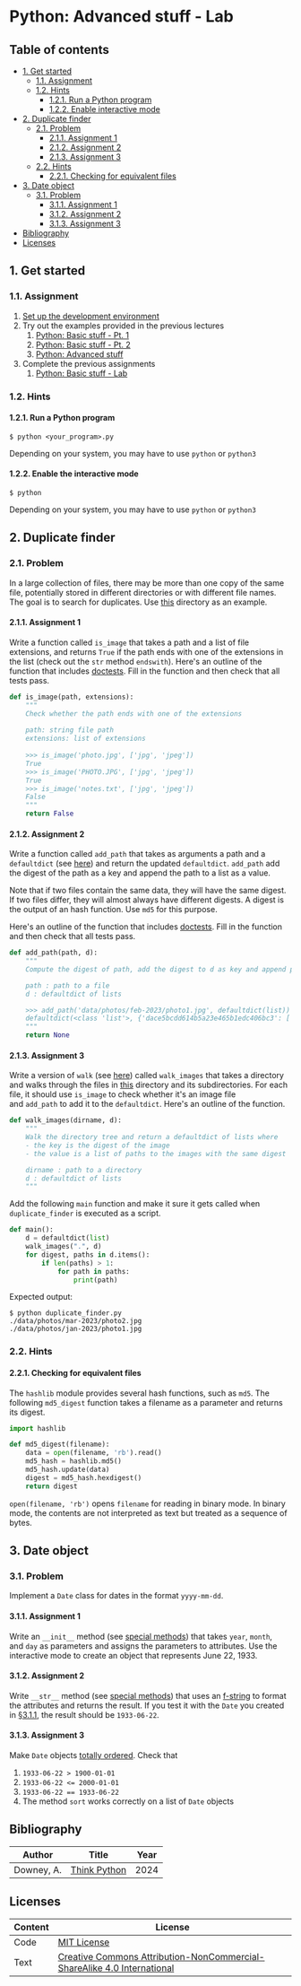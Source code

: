 # Python: Advanced stuff - Lab

## Table of contents

- [1. Get started](#1-get-started)
	- [1.1. Assignment](#11-assignment)
	- [1.2. Hints](#12-hints)
		- [1.2.1. Run a Python program](#121-run-a-python-program)
		- [1.2.2. Enable interactive mode](#122-enable-the-interactive-mode)
- [2. Duplicate finder](#2-duplicate-finder)
	- [2.1. Problem](#21-problem)
		- [2.1.1. Assignment 1](#211-assignment-1)
		- [2.1.2. Assignment 2](#212-assignment-2)
		- [2.1.3. Assignment 3](#213-assignment-3)
	- [2.2. Hints](#22-hints)
		- [2.2.1. Checking for equivalent files](#221-checking-for-equivalent-files)
- [3. Date object](#3-date-object)
	- [3.1. Problem](#31-problem)
		- [3.1.1. Assignment 1](#311-assignment-1)
		- [3.1.2. Assignment 2](#312-assignment-2)
		- [3.1.3. Assignment 3](#313-assignment-3)
- [Bibliography](#bibliography)
- [Licenses](#licenses)

## 1. Get started

### 1.1. Assignment

1. [Set up the development environment](1-python-basic-stuff-pt1.md#16-development-environment)
2. Try out the examples provided in the previous lectures
	1. [Python: Basic stuff - Pt. 1](1-python-basic-stuff-pt1.md)
	2. [Python: Basic stuff - Pt. 2](2-python-basic-stuff-pt2.md)
	3. [Python: Advanced stuff](4-python-advanced-stuff.md)
3. Complete the previous assignments
	1. [Python: Basic stuff - Lab](3-python-basic-stuff-lab.md)

### 1.2. Hints

#### 1.2.1. Run a Python program

```shell
$ python <your_program>.py
```

Depending on your system, you may have to use `python` or `python3`

#### 1.2.2. Enable the interactive mode

```shell
$ python
```

Depending on your system, you may have to use `python` or `python3`

## 2. Duplicate finder

### 2.1. Problem

In a large collection of files, there may be more than one copy of the same file, potentially stored in different directories or with different file names. The goal is to search for duplicates. Use [this](../code/data/photos) directory as an example.

#### 2.1.1. Assignment 1

Write a function called `is_image` that takes a path and a list of file extensions, and returns `True` if the path ends with one of the extensions in the list (check out the `str` method `endswith`). Here's an outline of the function that includes [doctests](2-python-basic-stuff-pt2.md#16-doctests). Fill in the function and then check that all tests pass.

```python
def is_image(path, extensions):
    """
    Check whether the path ends with one of the extensions
    
    path: string file path
    extensions: list of extensions
    
    >>> is_image('photo.jpg', ['jpg', 'jpeg'])
    True
    >>> is_image('PHOTO.JPG', ['jpg', 'jpeg'])
    True
    >>> is_image('notes.txt', ['jpg', 'jpeg'])
    False
    """
    return False
```

#### 2.1.2. Assignment 2

Write a function called `add_path` that takes as arguments a path and a `defaultdict` (see [here](4-python-advanced-stuff.md#53-defaultdict)) and return the updated `defaultdict`. `add_path` add the digest of the path as a key and append the path to a list as a value.

Note that if two files contain the same data, they will have the same digest. If two files differ, they will almost always have different digests. A digest is the output of an hash function. Use `md5` for this purpose.

Here's an outline of the function that includes [doctests](2-python-basic-stuff-pt2.md#16-doctests). Fill in the function and then check that all tests pass.

```python
def add_path(path, d):
    """
    Compute the digest of path, add the digest to d as key and append path to a list as value

    path : path to a file
    d : defaultdict of lists

    >>> add_path('data/photos/feb-2023/photo1.jpg', defaultdict(list))
    defaultdict(<class 'list'>, {'dace5bcdd614b5a23e465b1edc406bc3': ['data/photos/feb-2023/photo1.jpg']})
    """
    return None
```

#### 2.1.3. Assignment 3

Write a version of `walk` (see [here](4-python-advanced-stuff.md#14-walking-directories))  called `walk_images` that takes a directory and walks through the files in [this](../code/data/photos) directory and its subdirectories. For each file, it should use `is_image` to check whether it's an image file and `add_path` to add it to the `defaultdict`. Here's an outline of the function.

```python
def walk_images(dirname, d):
    """
    Walk the directory tree and return a defaultdict of lists where
    - the key is the digest of the image
    - the value is a list of paths to the images with the same digest

    dirname : path to a directory
    d : defaultdict of lists
    """
```

Add the following `main` function and make it sure it gets called when `duplicate_finder` is executed as a script.

```python
def main():
    d = defaultdict(list)
    walk_images(".", d)
    for digest, paths in d.items():
        if len(paths) > 1:
            for path in paths:
                print(path)
```

Expected output:

```shell
$ python duplicate_finder.py
./data/photos/mar-2023/photo2.jpg
./data/photos/jan-2023/photo1.jpg
```

### 2.2. Hints

#### 2.2.1. Checking for equivalent files

The `hashlib` module provides several hash functions, such as `md5`. The following `md5_digest` function takes a filename as a parameter and returns its digest.

```python
import hashlib

def md5_digest(filename):
    data = open(filename, 'rb').read()
    md5_hash = hashlib.md5()
    md5_hash.update(data)
    digest = md5_hash.hexdigest()
    return digest
```

`open(filename, 'rb')` opens `filename` for reading in binary mode. In binary mode, the contents are not interpreted as text but treated as a sequence of bytes.

## 3. Date object

### 3.1. Problem

Implement a `Date` class for dates in the format `yyyy-mm-dd`.

#### 3.1.1. Assignment 1

Write an `__init__` method (see [special methods](4-python-advanced-stuff.md#34-special-methods)) that takes `year`, `month`, and `day` as parameters and assigns the parameters to attributes. Use the interactive mode to create an object that represents June 22, 1933.

#### 3.1.2. Assignment 2

Write `__str__` method (see [special methods](4-python-advanced-stuff.md#34-special-methods)) that uses an [f-string](4-python-advanced-stuff.md#12-f-strings) to format the attributes and returns the result. If you test it with the `Date` you created in [§3.1.1](#311-assignment-1), the result should be `1933-06-22`.

#### 3.1.3. Assignment 3

Make `Date` objects [totally ordered](4-python-advanced-stuff.md#42-totally-ordered-set-of-objects). Check that 
1. `1933-06-22 > 1900-01-01`
2. `1933-06-22 <= 2000-01-01` 
3. `1933-06-22 == 1933-06-22`
4. The method `sort` works correctly on a list of `Date` objects

## Bibliography

| Author                     | Title                                                                                                      | Year |
| -------------------------- | ---------------------------------------------------------------------------------------------------------- | ---- |
| Downey, A.                 | [Think Python](https://allendowney.github.io/ThinkPython/)                                                 | 2024 |

## Licenses

| Content | License                                                                                                                       |
| ------- | ----------------------------------------------------------------------------------------------------------------------------- |
| Code    | [MIT License](https://mit-license.org/)                                                                                       |
| Text    | [Creative Commons Attribution-NonCommercial-ShareAlike 4.0 International](https://creativecommons.org/licenses/by-nc-sa/4.0/) |
